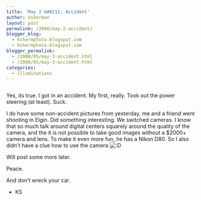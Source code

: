 ```yaml
---
title: 'May 2 &#8211; Accident'
author: ksherman
layout: post
permalink: /2008/may-2-accident/
blogger_blog:
  - kshermphoto.blogspot.com
  - kshermphoto.blogspot.com
blogger_permalink:
  - /2008/05/may-3-accident.html
  - /2008/05/may-3-accident.html
categories:
  - illuminations
---
```

<a onblur="try {parent.deselectBloggerImageGracefully();} catch(e) {}" href="http://1.bp.blogspot.com/_HTtVcKQt9f8/SBzYtnlknaI/AAAAAAAAAdA/i0A16_dqyiE/s1600-h/Accident-1.jpg"><img style="cursor: pointer;" src="http://1.bp.blogspot.com/_HTtVcKQt9f8/SBzYtnlknaI/AAAAAAAAAdA/i0A16_dqyiE/s400/Accident-1.jpg" alt="" id="BLOGGER_PHOTO_ID_5196266348310994338" border="0" /></a>  
<a onblur="try {parent.deselectBloggerImageGracefully();} catch(e) {}" href="http://1.bp.blogspot.com/_HTtVcKQt9f8/SBzYmnlknVI/AAAAAAAAAcY/txph3kEzYBI/s1600-h/Accident-2.jpg"><img style="cursor: pointer;" src="http://1.bp.blogspot.com/_HTtVcKQt9f8/SBzYmnlknVI/AAAAAAAAAcY/txph3kEzYBI/s400/Accident-2.jpg" alt="" id="BLOGGER_PHOTO_ID_5196266228051909970" border="0" /></a>  
<a onblur="try {parent.deselectBloggerImageGracefully();} catch(e) {}" href="http://2.bp.blogspot.com/_HTtVcKQt9f8/SBzYm3lknWI/AAAAAAAAAcg/lMVE0aK11y8/s1600-h/Accident-3.jpg"><img style="cursor: pointer;" src="http://2.bp.blogspot.com/_HTtVcKQt9f8/SBzYm3lknWI/AAAAAAAAAcg/lMVE0aK11y8/s400/Accident-3.jpg" alt="" id="BLOGGER_PHOTO_ID_5196266232346877282" border="0" /></a>  
<a onblur="try {parent.deselectBloggerImageGracefully();} catch(e) {}" href="http://3.bp.blogspot.com/_HTtVcKQt9f8/SBzYnHlknXI/AAAAAAAAAco/Pa0PCYoF3nI/s1600-h/Accident-4.jpg"><img style="cursor: pointer;" src="http://3.bp.blogspot.com/_HTtVcKQt9f8/SBzYnHlknXI/AAAAAAAAAco/Pa0PCYoF3nI/s400/Accident-4.jpg" alt="" id="BLOGGER_PHOTO_ID_5196266236641844594" border="0" /></a>  
<a onblur="try {parent.deselectBloggerImageGracefully();} catch(e) {}" href="http://3.bp.blogspot.com/_HTtVcKQt9f8/SBzYnHlknYI/AAAAAAAAAcw/45ef4XUVNP4/s1600-h/Accident-5.jpg"><img style="cursor: pointer;" src="http://3.bp.blogspot.com/_HTtVcKQt9f8/SBzYnHlknYI/AAAAAAAAAcw/45ef4XUVNP4/s400/Accident-5.jpg" alt="" id="BLOGGER_PHOTO_ID_5196266236641844610" border="0" /></a>  
<a onblur="try {parent.deselectBloggerImageGracefully();} catch(e) {}" href="http://4.bp.blogspot.com/_HTtVcKQt9f8/SBzYnXlknZI/AAAAAAAAAc4/4WrE6zDqsCg/s1600-h/Accident-6.jpg"><img style="cursor: pointer;" src="http://4.bp.blogspot.com/_HTtVcKQt9f8/SBzYnXlknZI/AAAAAAAAAc4/4WrE6zDqsCg/s400/Accident-6.jpg" alt="" id="BLOGGER_PHOTO_ID_5196266240936811922" border="0" /></a>

Yes, its true. I got in an accident. My first, really. Took out the power steering (at least). Suck.

I do have some non-accident pictures from yesterday, me and a friend went shooting in Elgin. Did something interesting. We switched cameras. I know that so much talk around digital centers squarely around the quality of the camera, and the it is not possible to take good images without a $2000+ camera and lens. To make it even more fun, he has a Nikon D80. So I also didn&#8217;t have a clue how to use the camera <img src="http://kshermphoto.com/wp-includes/images/smilies/icon_biggrin.gif" alt=":D" class="wp-smiley" />

Will post some more later.

Peace.

And don&#8217;t wreck your car.

- KS